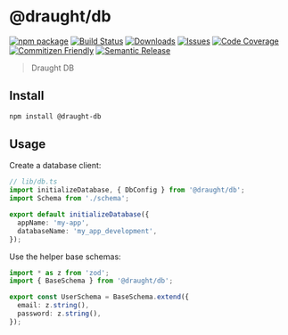 # @draught/db

[![npm package][npm-img]][npm-url]
[![Build Status][build-img]][build-url]
[![Downloads][downloads-img]][downloads-url]
[![Issues][issues-img]][issues-url]
[![Code Coverage][codecov-img]][codecov-url]
[![Commitizen Friendly][commitizen-img]][commitizen-url]
[![Semantic Release][semantic-release-img]][semantic-release-url]

> Draught DB

## Install

```bash
npm install @draught-db
```

## Usage

Create a database client:

```ts
// lib/db.ts
import initializeDatabase, { DbConfig } from '@draught/db';
import Schema from './schema';

export default initializeDatabase({
  appName: 'my-app',
  databaseName: 'my_app_development',
});
```

Use the helper base schemas:

```ts
import * as z from 'zod';
import { BaseSchema } from '@draught/db';

export const UserSchema = BaseSchema.extend({
  email: z.string(),
  password: z.string(),
});
```

[build-img]: https://github.com/davewasmer/draught-db/actions/workflows/release.yml/badge.svg
[build-url]: https://github.com/davewasmer/draught-db/actions/workflows/release.yml
[downloads-img]: https://img.shields.io/npm/dt/typescript-npm-package-template
[downloads-url]: https://www.npmtrends.com/typescript-npm-package-template
[npm-img]: https://img.shields.io/npm/v/typescript-npm-package-template
[npm-url]: https://www.npmjs.com/package/typescript-npm-package-template
[issues-img]: https://img.shields.io/github/issues/davewasmer/draught-db
[issues-url]: https://github.com/davewasmer/draught-db/issues
[codecov-img]: https://codecov.io/gh/davewasmer/draught-db/branch/main/graph/badge.svg
[codecov-url]: https://codecov.io/gh/davewasmer/draught-db
[semantic-release-img]: https://img.shields.io/badge/%20%20%F0%9F%93%A6%F0%9F%9A%80-semantic--release-e10079.svg
[semantic-release-url]: https://github.com/semantic-release/semantic-release
[commitizen-img]: https://img.shields.io/badge/commitizen-friendly-brightgreen.svg
[commitizen-url]: http://commitizen.github.io/cz-cli/
